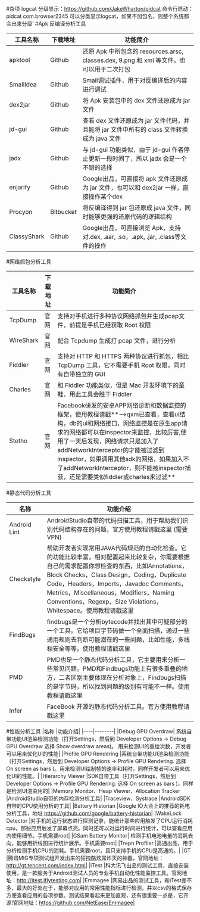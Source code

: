 
#杂项
logcat 分级显示：https://github.com/JakeWharton/pidcat 
命令行启动：
pidcat com.browser2345 可以分类显示logcat，如果不加包名，则整个系统都会出来分级’
#Apk 反编译分析工具

| 工具名称| 下载地址 | 功能简介|
| ------- | ------- | ----| 
| apktool	| Github	| 还原 Apk 中所包含的 resources.arsc, classes.dex, 9.png 和 xml 等文件，也可以用于二次打包|
|SmaliIdea	|Github	 | Smail调试插件，用于对反编译后的内容进行调试 |
| dex2jar	| Github	| 将 Apk 安装包中的 dex 文件还原成为 jar 文件 |
|jd-gui	|Github	|查看 dex 文件还原成为 jar 文件代码，并且能将 jar 文件中所有的 class 文件转换成为 java 文件|
|jadx	|Github	|与 jd-gui 功能类似，由于 jd-gui 作者停止更新一段时间了，所以 jadx 会是一个不错的选择|
|enjarify	|Github	|Google出品，可直接将 apk 文件还原成为 jar 文件，也可以和 dex2jar 一样，直接操作某个dex|
|Procyon	|Bitbucket	|将反编译得到 jar 包还原成 java 文件，同时能够更强的还原代码的逻辑结构|
|ClassyShark	|Github	|Google出品，可直接浏览 Apk，支持对.dex, .aar, .so，.apk, .jar, .class等文件的操作|


#网络抓包分析工具

|工具名称	|下载地址	|功能简介|
| ----- | ------ | ----| 
|TcpDump	|官网	|支持对手机进行多种协议网络抓包并生成pcap文件，前提是手机已经获取 Root 权限|
|WireShark	|官网	|配合 Tcpdump 生成打 pcap 文件，进行分析|
|Fiddler	|官网	|支持对 HTTP 和 HTTPS 两种协议进行抓包，相比 TcpDump 工具，它不需要手机 Root 权限，同时有自带独立的 GUI|
|Charles	|官网	|和 Fiddler 功能类似，但是 Mac 开发环境下的童鞋，用此工具会胜于 Fiddler|
|Stetho	|官网	|Facebook研发的安卓APP网络诊断和数据监控的框架，使用教程请戳**-->qxm已查看，查看ui结构，db的ui和网络接口，网络监控是在原生app请求的网络都可以在inspector来监控，比较厉害,使用了一天后发现，网络请求只是加入了addNetworkInterceptor的才能被过滤到inspector，如果调用其他sdk的网络，如果加入不了addNetworkInterceptor，则不能被inspector捕获，还是需要类似fiddler或charles来过滤**|


#静态代码分析工具

|名称	| 功能介绍|
|----|--------|
|Android Lint	|AndroidStudio自带的代码扫描工具，用于帮助我们识别代码结构存在的问题，官方使用教程请戳这里 (需要VPN)|
|Checkstyle	|帮助开发者实现常用JAVA代码规范的自动化检查。它的功能比较丰富，相对配置起来比较复杂，你需要根据自己的需求配置你想检查的东西，比如Annotations，Block Checks，Class Design，Coding，Duplicate Code，Headers，Imports，Javadoc Comments，Metrics，Miscellaneous，Modifiers，Naming Conventions，Regexp，Size Violations，Whitespace。使用教程请戳这里|
|FindBugs	|findbugs是一个分析bytecode并找出其中可疑部分的一个工具。它给项目字节码做一个全面扫描，通过一些通用规则去判断可能潜在的一些问题，比如性能，多线程安全等等。使用教程请戳这里|
|PMD	|PMD也是一个静态代码分析工具，它主要用来分析一些常见问题。PMD和Findbugs功能上有很多重叠的地方，二者区别主要体现在分析对象上，Findbugs扫描的是字节码，所以找到问题的级别有可能不一样。使用教程请戳这里|
|Infer	|FaceBook 开源的静态代码分析工具。官方使用教程请戳这里|

#性能分析工具
|名称	|功能介绍|
|----|--------|
|Debug GPU Overdraw|	系统自带功能UI渲染检测功能（打开Settings，然后到 Developer Options -> Debug GPU Overdraw 选择 Show overdraw areas)。 用来检测UI的重绘次数，开发者可以用来优化UI的性能|
|Profile GPU Rendering	|系统自带功能UI渲染检测功能（打开Settings，然后到 Developer Options -> Profile GPU Rendering. 选择 On screen as bars )。用来检测UI绘制帧的速率和耗时，同样开发者可以用来优化UI的性能。|
|Hierarchy Viewer	|SDK自带工具（打开Settings，然后到 Developer Options -> Profile GPU Rendering. 选择 On screen as bars )，同样是检测UI渲染用的|
|Memory Monitor、Heap Viewer、Allocation Tracker	|AndroidStudio自带的内存检测分析工具|
|Traceview、Systrace	|AndroidSDK自带的CPU使用分析的工具|
|Battery Historian	|Google IO大会上的推荐的耗电分析工具，地址 https://github.com/google/battery-historian|
|WakeLock Detector	|对手机的运行状态进行探测记录，能统计那些应用触发了CPU运行消耗cpu，那些应用触发了屏幕点亮。同时还可以对运行时间进行统计，可以查看应用内使用细节。手机需要root|
|GSam Battery Monitor|	检测手机电池电量的消耗去向，能够用折线图进行统计展示。手机需要root|
|Trepn Profiler	|高通出品，用于分析检测手机CPU的消耗。手机需要root，且只支持手机的CPU是高通的。|
|GT	|腾讯MIG专项测试组开发出来的狂拽酷炫屌炸天的神器，官网地址：http://gt.tencent.com/index.html|
|iTest	|科大讯飞出品的测试工具，直接安装使用，是一款服务于Android测试人员的专业手机自动化性能监控工具。官网地址：http://itest.iflytesting.com|
|Emmagee	|网易出品的测试工具，和iTest差不多，最大的好处在于，能够对应用的常用性能指标进行检测，并以csv的格式保存方便查看应用的各项参数。测试结果看起来更加直观，还有很重要一点是，它开源!官网地址：https://github.com/NetEase/Emmagee|

